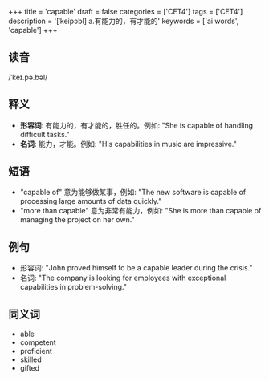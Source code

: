 +++
title = 'capable'
draft = false
categories = ['CET4']
tags = ['CET4']
description = '[ˈkeipəbl] a.有能力的，有才能的'
keywords = ['ai words', 'capable']
+++

## 读音
/ˈkeɪ.pə.bəl/

## 释义
- **形容词**: 有能力的，有才能的，胜任的。例如: "She is capable of handling difficult tasks."
- **名词**: 能力，才能。例如: "His capabilities in music are impressive."

## 短语
- "capable of" 意为能够做某事，例如: "The new software is capable of processing large amounts of data quickly."
- "more than capable" 意为非常有能力，例如: "She is more than capable of managing the project on her own."

## 例句
- 形容词: "John proved himself to be a capable leader during the crisis."
- 名词: "The company is looking for employees with exceptional capabilities in problem-solving."

## 同义词
- able
- competent
- proficient
- skilled
- gifted
